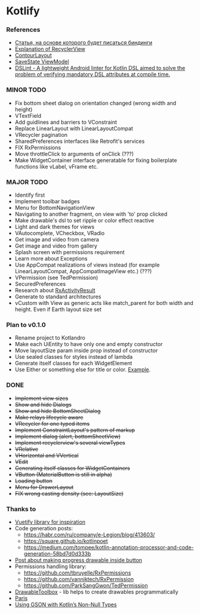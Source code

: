 # Kotlify

### References
* [Статья, на основе которого будет писаться биндинги](https://habr.com/ru/company/mobileup/blog/342850/)
* [Explanation of RecyclerView](https://ziginsider.github.io/RecyclerView/)
* [ContourLayout](https://github.com/cashapp/contour)
* [SaveState ViewModel](https://developer.android.com/topic/libraries/architecture/viewmodel-savedstate)
* [DSLint - A lightweight Android linter for Kotlin DSL aimed to solve the problem of verifying mandatory DSL attributes at compile time.](https://github.com/ironSource/dslint)

### MINOR TODO
* Fix bottom sheet dialog on orientation changed (wrong width and height)
* VTextField
* Add guidlines and barriers to VConstraint
* Replace LinearLayout with LinearLayoutCompat
* VRecycler pagination
* SharedPreferences interfaces like Retrofit's services
* FIX RxPermissions
* Move throttleClick to arguments of onClick (???)
* Make WidgetContainer interface generatable for fixing boilerplate functions like vLabel, vFrame etc.

### MAJOR TODO
* Identify first
* Implement toolbar badges
* Menu for BottomNavigationView
* Navigating to another fragment, on view with 'to' prop clicked
* Make drawable's dsl to set ripple or color effect reactive
* Light and dark themes for views
* VAutocomplete, VCheckbox, VRadio
* Get image and video from camera
* Get image and video from gallery
* Splash screen with permissions requirement
* Learn more about Exceptions
* Use AppCompat realizations of views instead (for example LinearLayoutCompat, AppCompatImageView etc.) (???)
* VPermission (see TedPermission)
* SecuredPreferences
* Research about [RxActivityResult](https://github.com/VictorAlbertos/RxActivityResult)
* Generate to standard architectures
* vCustom with View as generic acts like match_parent for both width and height. Even if Earth layout size set

### Plan to v0.1.0
* Rename project to Kotlandro
* Make each UiEntity to have only one and empty constructor
* Move layoutSize param inside prop instead of constructor
* Use sealed classes for styles instead of lambda
* Generate itself classes for each WidgetElement
* Use Either or something else for title or color. [Example](https://blog.usejournal.com/dysfunctional-programming-in-java-4-no-nulls-allowed-88e8735475a).

### DONE
* ~~Implement view sizes~~
* ~~Show and hide Dialogs~~
* ~~Show and hide BottomSheetDialog~~
* ~~Make relays lifecycle aware~~
* ~~VRecycler for one typed items~~
* ~~Implement ConstraintLayout's pattern of markup~~
* ~~Implement dialog (alert, bottomSheetView)~~
* ~~Implement recyclerview's several viewTypes~~
* ~~VRelative~~
* ~~VHorizontal and VVertical~~
* ~~VEdit~~
* ~~Generating itself classes for WidgetContainers~~
* ~~VButton (MaterialButton is still in alpha)~~
* ~~Loading button~~
* ~~Menu for DrawerLayout~~
* ~~FIX wrong casting density (see: LayoutSize)~~

### Thanks to
* [Vuetify library for inspiration](https://vuetifyjs.com)
* Code generation posts:
  - https://habr.com/ru/company/e-Legion/blog/413603/
  - https://square.github.io/kotlinpoet
  - https://medium.com/tompee/kotlin-annotation-processor-and-code-generation-58bd7d0d333b
* [Post about making progress drawable inside button](https://proandroiddev.com/replace-progressdialog-with-a-progress-button-in-your-app-14ed1d50b44)
* Permissions handling library:
  - https://github.com/tbruyelle/RxPermissions
  - https://github.com/vanniktech/RxPermission
  - https://github.com/ParkSangGwon/TedPermission
* [DrawableToolbox](https://github.com/duanhong169/DrawableToolbox) - lib helps to create drawables programmatically
* [Paris](https://github.com/airbnb/paris)
* [Using GSON with Kotlin’s Non-Null Types](https://medium.com/swlh/using-gson-with-kotlins-non-null-types-468b1c66bd8b)